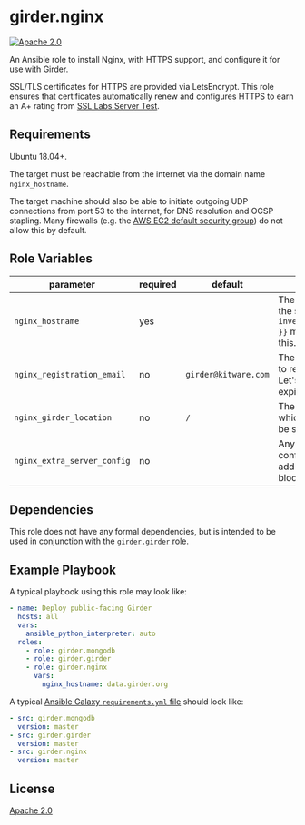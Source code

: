 # girder.nginx
[![Apache 2.0](https://img.shields.io/badge/license-Apache%202-blue.svg)](https://raw.githubusercontent.com/girder/ansible-role-girder-nginx/master/LICENSE)

An Ansible role to install Nginx, with HTTPS support, and configure it
for use with Girder.

SSL/TLS certificates for HTTPS are provided via LetsEncrypt. This role ensures that certificates automatically renew and configures HTTPS to earn an A+ rating from [SSL Labs Server Test](https://www.ssllabs.com/ssltest/index.html).

## Requirements

Ubuntu 18.04+.

The target must be reachable from the internet via the domain name
`nginx_hostname`.

The target machine should also be able to initiate outgoing UDP
connections  from port 53 to the internet, for DNS resolution and OCSP
stapling. Many firewalls (e.g. the
[AWS EC2 default security group](https://docs.aws.amazon.com/AWSEC2/latest/UserGuide/using-network-security.html#default-security-group))
do not allow this by default.

## Role Variables

| parameter                   | required | default              | comments                                                                |
| --------------------------- | -------- | -------------------- | ----------------------------------------------------------------------- |
| `nginx_hostname`            | yes      |                      | The hostname of the site. `{{ inventory_hostname }}` may provide this.  |
| `nginx_registration_email`  | no       | `girder@kitware.com` | The email address to register with Let's Encrypt for expiration alerts. |
| `nginx_girder_location`     | no       | `/`                  | The path from which Girder will be served.                              |
| `nginx_extra_server_config` | no       |                      | Any extra Nginx configuration to add to the `server` block for Girder.  |

## Dependencies

This role does not have any formal dependencies, but is intended to be
used in conjunction with the
[`girder.girder` role](https://galaxy.ansible.com/girder/girder).


## Example Playbook

A typical playbook using this role may look like:

```yaml
- name: Deploy public-facing Girder
  hosts: all
  vars:
    ansible_python_interpreter: auto
  roles:
    - role: girder.mongodb
    - role: girder.girder
    - role: girder.nginx
      vars:
        nginx_hostname: data.girder.org
```

A typical
[Ansible Galaxy `requirements.yml` file](https://galaxy.ansible.com/docs/using/installing.html#installing-multiple-roles-from-a-file)
should look like:

```yaml
- src: girder.mongodb
  version: master
- src: girder.girder
  version: master
- src: girder.nginx
  version: master
```

## License

[Apache 2.0](https://www.apache.org/licenses/LICENSE-2.0.html)
